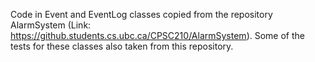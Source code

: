 Code in Event and EventLog classes copied from the repository AlarmSystem
(Link: https://github.students.cs.ubc.ca/CPSC210/AlarmSystem).
Some of the tests for these classes also taken from this repository. 
